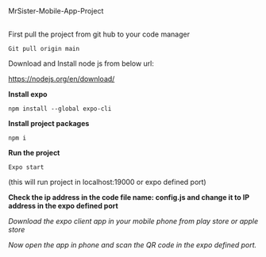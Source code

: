 ##
MrSister-Mobile-App-Project
##

First pull the project from git hub to your code manager
```
Git pull origin main
```
Download and Install node js from below url:

https://nodejs.org/en/download/

**Install expo**
```
npm install --global expo-cli
```
**Install project packages**
```
npm i
```
**Run the project**
```
Expo start
```
(this will run project in localhost:19000 or expo defined port)

**Check the ip address in the code file name: config.js and change it to IP address in the expo defined port**

*Download the expo client app in your mobile phone from play store or apple store*

*Now open the app in phone and scan the QR code in the expo defined port.*
